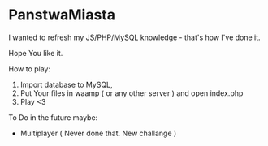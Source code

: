 # PanstwaMiasta

I wanted to refresh my JS/PHP/MySQL knowledge - that's how I've done it.

Hope You like it.

How to play:
1. Import database to MySQL,
2. Put Your files in waamp ( or any other server ) and open index.php
3. Play <3

To Do in the future maybe:
- Multiplayer ( Never done that. New challange )
